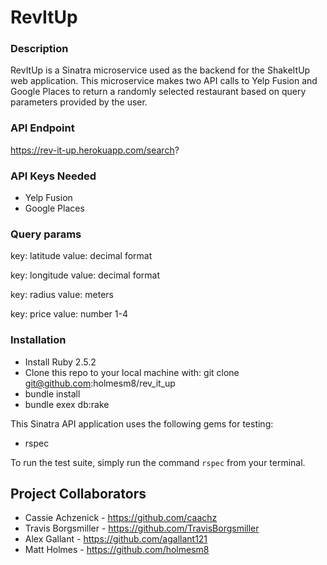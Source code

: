 # RevItUp

### Description
RevItUp is a Sinatra microservice used as the backend for the ShakeItUp web application. This microservice makes two API calls to Yelp Fusion and Google Places to return a randomly selected restaurant based on query parameters provided by the user.

### API Endpoint

https://rev-it-up.herokuapp.com/search?

### API Keys Needed
* Yelp Fusion
* Google Places

### Query params
key: latitude
value: decimal format

key: longitude
value: decimal format

key: radius
value: meters

key: price
value: number 1-4

### Installation
* Install Ruby 2.5.2
* Clone this repo to your local machine with: git clone git@github.com:holmesm8/rev_it_up
* bundle install
* bundle exex db:rake

This Sinatra API application uses the following gems for testing:
   * rspec

To run the test suite, simply run the command `rspec` from your terminal.


## Project Collaborators

* Cassie Achzenick - https://github.com/caachz
* Travis Borgsmiller - https://github.com/TravisBorgsmiller
* Alex Gallant - https://github.com/agallant121
* Matt Holmes - https://github.com/holmesm8

